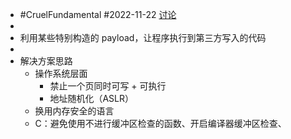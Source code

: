 - #CruelFundamental #2022-11-22 [讨论](https://github.com/CYZH1307/CruelFundamental/tree/main/homework/202211/22)
-
- 利用某些特别构造的 payload，让程序执行到第三方写入的代码
-
- 解决方案思路
	- 操作系统层面
		- 禁止一个页同时可写 + 可执行
		- 地址随机化（ASLR）
	- 换用内存安全的语言
	- C：避免使用不进行缓冲区检查的函数、开启编译器缓冲区检查、